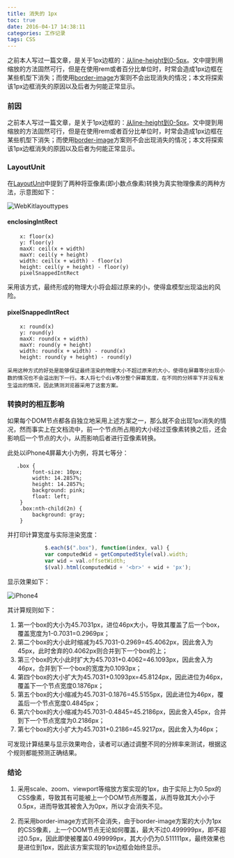 ```yaml
---
title: 消失的 1px
toc: true
date: 2016-04-17 14:38:11
categories: 工作记录
tags: CSS
---
```


之前本人写过一篇文章，是关于1px边框的：[从line-height到0-5px](http://quanru.github.io/2015/09/14/%E4%BB%8Eline-height%E5%88%B00-5px/)。文中提到用缩放的方法固然可行，但是在使用rem或者百分比单位时，时常会造成1px边框在某些机型下消失；而使用[border-image](http://imweb.io/topic/55e3d402771670e207a16bd1)方案则不会出现消失的情况；本文将探索该1px边框消失的原因以及后者为何能正常显示。

<!-- more -->

### 前因

之前本人写过一篇文章，是关于1px边框的：[从line-height到0-5px](http://quanru.github.io/2015/09/14/%E4%BB%8Eline-height%E5%88%B00-5px/)。文中提到用缩放的方法固然可行，但是在使用rem或者百分比单位时，时常会造成1px边框在某些机型下消失；而使用[border-image](http://imweb.io/topic/55e3d402771670e207a16bd1)方案则不会出现消失的情况；本文将探索该1px边框消失的原因以及后者为何能正常显示。

### LayoutUnit

在[LayoutUnit](http://trac.webkit.org/wiki/LayoutUnit)中提到了两种将亚像素(即小数点像素)转换为真实物理像素的两种方法，示意图如下：

![WebKitlayouttypes](https://quanru-github-io.pages.dev/post-img/WebKitlayouttypes.png)

#### enclosingIntRect

        x: floor(x)
        y: floor(y)
        maxX: ceil(x + width)
        maxY: ceil(y + height)
        width: ceil(x + width) - floor(x)
        height: ceil(y + height) - floor(y)
        pixelSnappedIntRect

采用该方式，最终形成的物理大小将会超过原来的小，使得盒模型出现溢出的风险。

#### pixelSnappedIntRect

        x: round(x)
        y: round(y)
        maxX: round(x + width)
        maxY: round(y + height)
        width: round(x + width) - round(x)
        height: round(y + height) - round(y)

    采用这种方式的好处是能够保证最终渲染的物理大小不超过原来的大小，使得在屏幕等分出现小数的情况也不会溢出到下一行。本人将七个div等分整个屏幕宽度，在不同的分辨率下并没有发生溢出的情况，因此猜测浏览器采用了这套方案。

### 转换时的相互影响

如果每个DOM节点都各自独立地采用上述方案之一，那么就不会出现1px消失的情况，然而事实上在文档流中，前一个节点所占用的大小经过亚像素转换之后，还会影响后一个节点的大小，从而影响后者进行亚像素转换。

此处以iPhone4屏幕大小为例，将其七等分：

       .box {
            font-size: 10px;
            width: 14.2857%;
            height: 14.2857%;
            background: pink;
            float: left;
        }
        .box:nth-child(2n) {
            background: gray;
        }


并打印计算宽度与实际渲染宽度：

```javascript
            $.each($(".box"), function(index, val) {
            var computedWid = getComputedStyle(val).width;
            var wid = val.offsetWidth;
            $(val).html(computedWid + '<br>' + wid + 'px');
```

显示效果如下：

![iPhone4](https://quanru-github-io.pages.dev/post-img/ip4.png)

其计算规则如下：

1. 第一个box的大小为45.7031px，进位46px大小，导致其覆盖了后一个box，覆盖宽度为1-0.7031=0.2969px；
2. 第二个box的大小此时缩减为45.7031-0.2969=45.4062px，因此舍入为45px，此时舍弃的0.4062px则合并到下一个box的上；
3. 第三个box的大小此时扩大为45.7031+0.4062=46.1093px，因此舍入为46px，合并到下一个box的宽度为0.1093px；
4. 第四个box的大小扩大为45.7031+0.1093px=45.8124px，因此进位为46px，覆盖下一个节点宽度0.1876px；
5. 第五个box的大小缩减为45.7031-0.1876=45.5155px，因此进位为46px，覆盖后一个节点宽度0.4845px；
6. 第六个box的大小缩减为45.7031-0.4845=45.2186px，因此舍入45px，合并到下一个节点宽度为0.2186px；
7. 第七个box的大小扩大为45.7031+0.2186=45.9217px，因此舍入为46px；

可发现计算结果与显示效果吻合，读者可以通过调整不同的分辨率来测试，根据这个规则都能预测正确结果。

### 结论

1. 采用scale、zoom、viewport等缩放方案实现的1px，由于实际上为0.5px的CSS像素，导致其有可能被上一个DOM节点所覆盖，从而导致其大小小于0.5px，进而导致其被舍入为0px，所以才会消失不见。

2. 而采用border-image方式则不会消失，由于border-image方案的大小为1px的CSS像素，上一个DOM节点无论如何覆盖，最大不过0.499999px，即不超过0.5px，因此即使被覆盖0.499999px，其大小仍为0.511111px，最终效果也是进位到1px，因此该方案实现的1px边框会始终显示。
